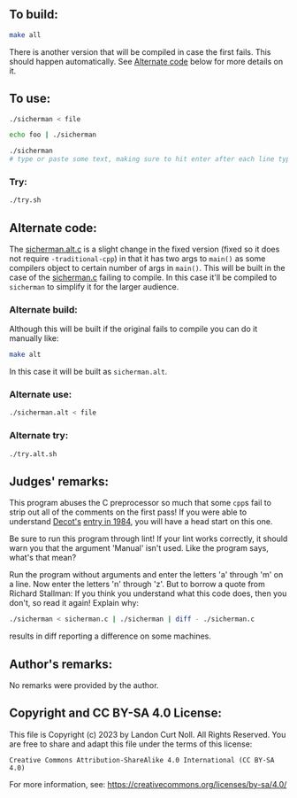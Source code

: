 ## To build:

```sh
make all
```

There is another version that will be compiled in case the first fails. This
should happen automatically. See [Alternate code](#alternate-code) below for
more details on it.


## To use:

```sh
./sicherman < file

echo foo | ./sicherman

./sicherman
# type or paste some text, making sure to hit enter after each line typed
```


### Try:

```sh
./try.sh
```


## Alternate code:

The [sicherman.alt.c](sicherman.alt.c) is a slight change in the fixed version
(fixed so it does not require `-traditional-cpp`) in that it has two args to
`main()` as some compilers object to certain number of args in `main()`. This
will be built in the case of the [sicherman.c](sicherman.c) failing to compile.
In this case it'll be compiled to `sicherman` to simplify it for the larger
audience.


### Alternate build:

Although this will be built if the original fails to compile you can do it
manually like:

```sh
make alt
```

In this case it will be built as `sicherman.alt`.


### Alternate use:

```sh
./sicherman.alt < file
```


### Alternate try:

```sh
./try.alt.sh
```


## Judges' remarks:

This program abuses the C preprocessor so much that some `cpp`s fail to strip
out all of the comments on the first pass!  If you were able to understand
[Decot's](/winners.html#Dave_Decot) [entry in 1984](/1984/decot/README.md), you
will have a head start on this one.

Be sure to run this program through lint!  If your lint works
correctly, it should warn you that the argument 'Manual' isn't used.
Like the program says, what's that mean?

Run the program without arguments and enter the letters 'a' through 'm'
on a line.  Now enter the letters 'n' through 'z'.  But to borrow a quote
from Richard Stallman: If you think you understand what this code
does, then you don't, so read it again!  Explain why:

```sh
./sicherman < sicherman.c | ./sicherman | diff - ./sicherman.c
```

results in diff reporting a difference on some machines.


## Author's remarks:

No remarks were provided by the author.


## Copyright and CC BY-SA 4.0 License:

This file is Copyright (c) 2023 by Landon Curt Noll.  All Rights Reserved.
You are free to share and adapt this file under the terms of this license:

    Creative Commons Attribution-ShareAlike 4.0 International (CC BY-SA 4.0)

For more information, see: https://creativecommons.org/licenses/by-sa/4.0/
